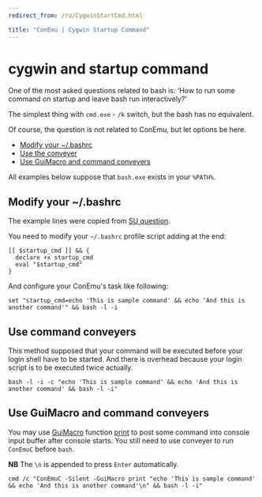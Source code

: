 ```yaml
---
redirect_from: /ru/CygwinStartCmd.html

title: "ConEmu | Cygwin Startup Command"
---
```


# cygwin and startup command

One of the most asked questions related to bash is:
‘How to run some command on startup and leave bash run interactively?’

The simplest thing with `cmd.exe` - `/k` switch, but the bash has no equivalent.

Of course, the question is not related to ConEmu, but let options be here.

* [Modify your ~/.bashrc](#bashrc)
* [Use the conveyer](#conveyer)
* [Use GuiMacro and command conveyers](#guimacro)

All examples below suppose that `bash.exe` exists in your `%PATH%`.



<h2 id="bashrc"> Modify your ~/.bashrc </h2>

The example lines were copied from [SU question](http://superuser.com/a/344486/139371).

You need to modify your `~/.bashrc` profile script adding at the end:

~~~
[[ $startup_cmd ]] && {
  declare +x startup_cmd
  eval "$startup_cmd"
}
~~~

And configure your ConEmu's task like following:

~~~
set "startup_cmd=echo 'This is sample command' && echo 'And this is another command'" && bash -l -i
~~~



<h2 id="conveyer"> Use command conveyers </h2>

This method supposed that your command will be executed
before your login shell have to be started.
And there is overhead because your login script is to be
executed twice actually.

~~~
bash -l -i -c "echo 'This is sample command' && echo 'And this is another command' && bash -l -i"
~~~



<h2 id="guimacro"> Use GuiMacro and command conveyers </h2>

You may use [GuiMacro](GuiMacro.html) function [print](GuiMacro.html#Print)
to post some command into console input buffer after console starts.
You still need to use conveyer to run `ConEmuC` before `bash`.

**NB** The `\n` is appended to press `Enter` automatically.

~~~
cmd /c "ConEmuC -Silent -GuiMacro print "echo 'This is sample command' && echo 'And this is another command'\n" && bash -l -i"
~~~
